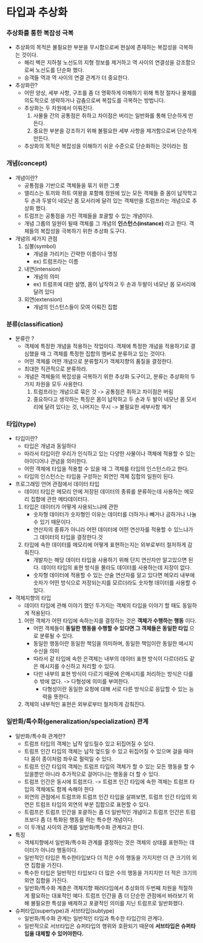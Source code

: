 # 타입과 추상화 
### 추상화를 통한 복잡성 극복
- 추상화의 목적은 불필요한 부분을 무시함으로써 현실에 존재하는 복잡성을 극복하는 것이다.
    - 해리 벡은 지하철 노선도의 지형 정보를 제거하고 역 사이의 연결성을 강조함으로써 노선도를 단순화 했다.
    - 승객들 역과 역 사이의 연결 관계가 더 중요한다. 
- 추상화란?
    - 어떤 양상, 세부 사항, 구조를 좀 더 명확하게 이해하기 위해 특정 절차나 물체를 의도적으로 생략하거나 감춤으로써 복잡도를 극복하는 방법니다.
    - 추상화는 두 차원에서 이뤄진다.
        1. 사물들 간의 공통점은 취하고 차이점은 버리는 일반화를 통해 단순하게 만든다.
        2. 중요한 부분을 강조하기 위해 불필요한 세부 사항을 제거함으로써 단순하게 만든다.
    - 추상화의 목적은 복잡성을 이해하기 쉬운 수준으로 단순화하는 것이라는 점 

### 개념(concept)
- 개념이란?
    - 공통점을 기반으로 객체들을 묶기 위한 그릇
    - 앨리스는 토끼와 하트 여왕을 포함해 정원에 있는 모든 객체들 중 몸이 납작학고 두 손과 두발이 네모난 몸 모서리에 달려 있는 객체만을 트럼프라는 개념으로 추상화 했다.
    - 트럼프는 공통점을 가진 객체들을 포괄할 수 있는 개념이다.
    - 개념 그룹의 일원이 될때 객체를 그 개념의 **인스턴스(instance)** 라고 한다.
    객체들의 복잡성을 극복하기 위한 추상화 도구다. 
- 개념의 세가지 관점
    1. 심볼(symbol) 
        - 개념을 가리키는 간략한 이름이나 명칭
        - ex) 트럼프라는 이름
    2. 내연(intension)
        - 개념의 의미
        - ex) 트럼프에 대한 설명, 몸이 납작하고 두 손과 두발이 네모난 몸 모서리에 달려 있다
    3. 외연(extension)
        - 개념의 인스턴스들이 모여 이뤄진 집합
    
### 분류(classification)
- 분류란 ?
    - 객체에 특정한 개념을 적용하는 작업이다. 객체에 특정한 개념을 적용하기로 결심했을 때 그 객체를 특정한 집합의 멤버로 분류하고 있는 것이다. 
    - 어떤 객체를 어떤 개념으로 분류할지가 객체지향의 품질을 결정한다. 
    - 최대한 직관적으로 분류하라.
    - 개념은 객체들의 복잡성을 극복하기 위한 추상화 도구이고, 분류는 추상화의 두 가지 차원을 모두 사용한다.
        1. 트럼프라는 개념으로 묶은 것 -> 공통점은 취하고 차이점은 버림
        2. 중요하다고 생각하는 특징은 몸이 납작하고 두 손과 두 발이 네모난 몸 모서리에 달려 있다는 것, 나머지는 무시 -> 불필요한 세부사항 제거
        
### 타입(type)
- 타입이란?
    - 타입은 개념과 동일하다
    - 따라서 타입이란 우리가 인식하고 있는 다양한 사물이나 객체에 적용할 수 있는 아이디어나 관념을 의미한다.
    - 어떤 객체에 타입을 적용할 수 있을 때 그 객체를 타입의 인스턴스라고 한다.
    - 타입의 인스턴스는 타입을 구성하는 외연인 객체 집합의 일원이 된다.
- 프로그래밍 언어 관점에서 데이터 타입
    - 데이터 타입은 메모리 안에 저장된 데이터의 종류를 분류하는데 사용하는 메모리 집합에 관한 메타데이터다. 
    1. 타입은 데이터가 어떻게 사용되느냐에 관한 
        - 숫자형 데이터가 숫자형인 이유는 데이터를 더하거나 빼거나 곱하거나 나눌 수 있기 때문이다. 
        - 연산자의 종류가 아니라 어떤 데이터에 어떤 연산자를 적용할 수 있느냐가 그 데이터의 타입을 결정한다.것
    2. 타입에 속한 데이터를 메모리에 어떻게 표현하는지는 외부로부터 철저하게 감춰진다.
        - 개발자는 해당 데이터 타입을 사용하기 위해 단지 연산자만 알고있으면 된다. 데이터 타입의 표현 방식을 몰라도 데이터를 사용하는데 지장이 없다.
        - 숫자형 데이터에 적용할 수 있는 산술 연산자를 알고 있다면 메모리 내부에 숫자가 어떤 방식으로 저장되는지를 모르더라도 숫자형 데이터를 사용할 수 있다.
- 객체지향의 타입
    - 데이터 타입에 관해 이야기 했던 두가지는 객체의 타입을 이야기 할 때도 동일하게 적용된다.
    1. 어떤 객체가 어떤 타입에 속하는지를 결정하는 것은 **객체가 수행하는 행동** 이다.
        - 어떤 객체들이 **동일한 행동을 수행할 수 있다면 그 객체들은 동일한 타입** 으로 분류될 수 있다. 
        - 동일한 행동이란 동일한 책임을 의미하며, 동일한 책임이란 동일한 메시지 수신을 의미
        - 따라서 같 타입에 속한 은객체는 내부의 데이터 표현 방식이 다르더라도 같은 메시지를 수신하고 처리할 수 있다.
        - 다만 내부의 표현 방식이 다르기 때문에 은메시지를 처리하는 방식은 다를 수 밖에 없다.
        -> 다형성에 의미를 부여한다.
          - 다형성이란 동일한 요청에 대해 서로 다른 방식으로 응답할 수 있는 능력을 뜻한다.
    2. 객체의 내부적인 표현은 외부로부터 철저하게 감춰진다. 
    
### 일반화/특수화(generalization/specialization) 관계
- 일반화/특수화 관계란?
    - 트럼프 타입의 객체는 납작 엎드릴수 있고 뒤집어질 수 있다.
    - 트럼프 인간 타입의 객체는 납작 엎드릴 수 있고 뒤집어질 수 있으며 걸을 때마다 몸이 종이처럼 좌우로 펄럭일 수 있다.
    - 트럼프 인간 타입의 객체는 트럼프 타입의 객체가 할 수 있는 모든 행동을 할 수 있을뿐만 아니라 추가적으로 걸어다니는 행동을 더 할 수 있다.
    - 트럼프 인간은 동시에 트럼프다. -> 트럼프 인간 타입에 속한 객체는 트럼프 타입의 객체에도 함께 속해야 한다 
    - 외연의 관점에서 트럼프와 트럼프 인간 타입을 살펴보면, 트럼프 인간 타입의 외연은 트럼프 타입의 외연의 부분 집합으로 표현할 수 있다.
    - 트럼프은 트럼프 인간을 포괄하는 좀 더 일반적인 개념이고 트럼프 인간은 트럼프보다 좀 더 특화된 행동을 하는 특수한 개념이다.
    - 이 두개념 사이의 관계를 일반화/특수화 관계라고 한다.
- 특징
    - 객체지향에서 일반화/특수화 관계를 결정하는 것은 객체의 상태를 표현하는 데이터가 아니라 행동이다.
    - 일반적인 타입은 특수한타입보다 더 적은 수의 행동을 가지지만 더 큰 크기의 외연 집합을 가진다.
    - 특수한 타입은 일반적인 타입보다 더 많은 수의 행동을 가지지만 더 적은 크기의 외연 집합을 가진다. 
    - 일반화/특수화 계층은 객체지향 패러다임에서 추상화의 두번째 차원을 적절하게 활요하는 대표적인 예다.
    트럼프 인간을 좀 더 단순한 관점에서 바라보기 위해 불필요한 특성을 배제하고 포괄적인 의미를 지닌 트럼프로 일반화했다. 
- 슈퍼타입(supertype)과 서브타입(subtype)
    - 일반화/특수화 관계는 일반적인 타입과 특수한 타입간의 관계다.
    - 일반적으로 서브타입은 슈퍼타입의 행위와 호환되기 때문에 **서브타입은 슈퍼타입을 대체할 수 있어야한다.** 


